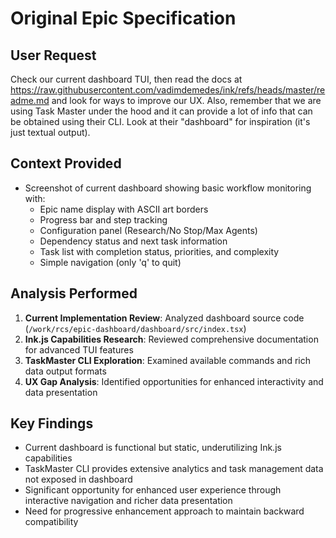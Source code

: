 # Original Epic Specification

## User Request

Check our current dashboard TUI, then read the docs at https://raw.githubusercontent.com/vadimdemedes/ink/refs/heads/master/readme.md and look for ways to improve our UX. Also, remember that we are using Task Master under the hood and it can provide a lot of info that can be obtained using their CLI. Look at their "dashboard" for inspiration (it's just textual output).

## Context Provided

- Screenshot of current dashboard showing basic workflow monitoring with:
  - Epic name display with ASCII art borders
  - Progress bar and step tracking
  - Configuration panel (Research/No Stop/Max Agents)
  - Dependency status and next task information
  - Task list with completion status, priorities, and complexity
  - Simple navigation (only 'q' to quit)

## Analysis Performed

1. **Current Implementation Review**: Analyzed dashboard source code (`/work/rcs/epic-dashboard/dashboard/src/index.tsx`)
2. **Ink.js Capabilities Research**: Reviewed comprehensive documentation for advanced TUI features
3. **TaskMaster CLI Exploration**: Examined available commands and rich data output formats
4. **UX Gap Analysis**: Identified opportunities for enhanced interactivity and data presentation

## Key Findings

- Current dashboard is functional but static, underutilizing Ink.js capabilities
- TaskMaster CLI provides extensive analytics and task management data not exposed in dashboard
- Significant opportunity for enhanced user experience through interactive navigation and richer data presentation
- Need for progressive enhancement approach to maintain backward compatibility